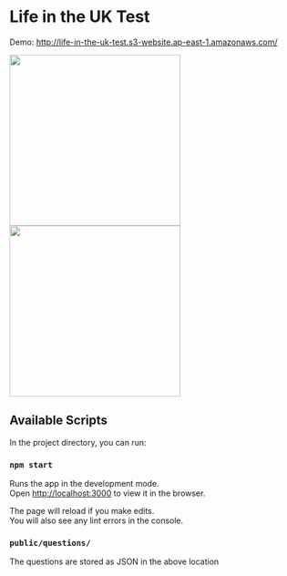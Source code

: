 # Life in the UK Test

Demo: http://life-in-the-uk-test.s3-website.ap-east-1.amazonaws.com/

<img src="https://github.com/samhoooo/life-in-the-uk-web/assets/19681625/3c6cf6ba-4ffe-4abe-a65e-6a661da5640f" width="300"/>
<img src="https://github.com/samhoooo/life-in-the-uk-web/assets/19681625/ada339f5-c18e-43f5-a1b0-24a98070471e" width="300"/>


## Available Scripts

In the project directory, you can run:

### `npm start`

Runs the app in the development mode.\
Open [http://localhost:3000](http://localhost:3000) to view it in the browser.

The page will reload if you make edits.\
You will also see any lint errors in the console.

###  `public/questions/`

The questions are stored as JSON in the above location
